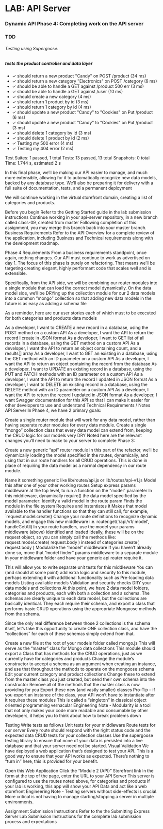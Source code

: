 # LAB: API Server
### Dynamic API Phase 4: Completing work on the API server

### TDD

###### Testing using Supergoose:

#####  tests the product controller and data layer
  
-    ✓ should return a new product "Candy" on POST /product (34 ms)
-    ✓ should return a new category "Electronics" on POST /category (6 ms)
-    ✓ should be able to handle a GET against /product 500 err (3 ms)
-    ✓ should be able to handle a GET against /user (10 ms)
-    ✓ should create a new category (4 ms)
-    ✓ should return 1 product by id (3 ms)
-    ✓ should return 1 category by id (4 ms)
-    ✓ should update a new product "Candy" to "Cookies" on Put /product (6 ms)
-    ✓ should update a new product "Candy" to "Cookies" on Put /product (3 ms)
-    ✓ should delete 1 category by id (3 ms)
-    ✓ should delete 1 product by id (2 ms)
-    ✓ Testing my 500 error (4 ms)
-    ✓ Testing my 404 error (2 ms)

Test Suites: 1 passed, 1 total
Tests:       13 passed, 13 total
Snapshots:   0 total
Time:        1.744 s, estimated 2 s



In this final phase, we’ll be making our API easier to manage, and much more extensible, allowing for it to automatically recognize new data models, backed by any database type. We’ll also be preparing it for delivery with a full suite of documentation, tests, and a permanent deployment

We will continue working in the virtual storefront domain, creating a list of categories and products.

Before you begin
Refer to the Getting Started guide in the lab submission instructions
Continue working in your api-server repository, in a new branch called class-09, created from master
Following completion of this assignment, you may merge this branch back into your master branch.
Business Requirements
Refer to the API Overview for a complete review of the application, including Business and Technical requirements along with the development roadmap.

Phase 4 Requirements
From a business requirements standpoint, once again, nothing changes. Our API must continue to work as advertised on day 1. The focus of this phase is purely on refactoring. That means we’ll be targeting creating elegant, highly performant code that scales well and is extensible.

Specifically, from the API side, we will be combining our router modules into a single module that can load the correct model dynamically. On the data model side, we’ll be DRYing up the collection module for our 2 data models into a common “mongo” collection so that adding new data models in the future is as easy as adding a schema file

As a reminder, here are our user stories each of which must to be executed for both categories and products data models

As a developer, I want to CREATE a new record in a database, using the POST method on a custom API
As a developer, I want the API to return the record I create in JSON format
As a developer, I want to GET list of all records in a database, using the GET method on a custom API
As a developer, I want the API to return an object containing count, and a results[] array
As a developer, I want to GET an existing in a database, using the GET method with an ID parameter on a custom API
As a developer, I want the API to return an object containing the record from the database
As a developer, I want to UPDATE an existing record in a database, using the PUT and PATCH methods with an ID parameter on a custom API
As a developer, I want the API to return the record I updated in JSON format
As a developer, I want to DELETE an existing record in a database, using the DELETE method with an ID parameter on a custom API
As a developer, I want the API to return the record I updated in JSON format
As a developer, I want Swagger documentation for this API so that I can make it easier for other developers to use and understand
Technical Requirements / Notes
API Server
In Phase 4, we have 2 primary goals:

Create a single router module that will work for any data model, rather than having separate router modules for every data module.
Create a single “mongo” collection class that every data model can extend from, keeping the CRUD logic for our models very DRY
Noted here are the relevant changes you’ll need to make to your server to complete Phase 3:

Create a new generic “api” router module
In this part of the refactor, we’ll be dynamically loading the model specified in the routes, dynamically, and using that in our route handlers for all CRUD operations. This is done in place of requiring the data model as a normal dependency in our route module.

Name it something generic like lib/routes/api.js or lib/routes/api-v1.js
Model this after one of your other working routes
Setup express params middleware at the top level, to run a function on the “model” parameter
In this middleware, dynamically require() the data model specified by the model parameter:
Identify a valid model in the route param
Finds the module in the file system
Requires and instantiates it
Makes that model available to the handler functions so that they can still call, for example, `request.model.create()
Change your route definitions to recognize dynamic models, and engage this new middleware
i.e. router.get('/api/v1/:model', handleGetAll)
In your route handlers, use the model your params middleware (above) identified and loaded
Ideally, these will be on the request object, so you can simply call the methods like:
request.model.create( request.body ) instead of categories.create( request.body )
Modularize the “model” middleware
If you haven’t already done so, move that “model finder” params middleware to a separate module in your middleware folder and have your generic api router require it.

This will allow you to write separate unit tests for this middleware
You can (and should at some point) add extra logic and security to this module, perhaps extending it with additional functionality such as
Pre-loading data models
Listing available models
Validation and security checks
DRY your data models and collections
At this point, we have 2 data model folders, categories and products, each with both a collection and a schema. The schemas are clearly unique to each data model, but the collections are basically identical. They each require their schema, and export a class that performs basic CRUD operations using the appropriate Mongoose methods from the schema.

Since the only real difference between those 2 collections is the schema itself, let’s take this opportunity to create ONE collection class, and have the “collections” for each of these schemas simply extend from that.

Create a new file at the root of your models folder called mongo.js
This will serve as the “master” class for Mongo data collections
This module should export a Class that has methods for the CRUD operations, just as we currently have for categories and products
Change the module’s constructor to accept a schema as an argument when creating an instance, and use that throughout the methods to operate on the mongoose schema
Edit your current category and product collections
Change these to extend from the master class you just created, but send their own schema into the constructor
Remove all of the methods that the master class is now providing for you
Export these new (and vastly smaller) classes
Pro-Tip – if you export an instance of the class, your API won’t have to instantiate after it requires these modules
This is called a “singleton” in classical object oriented programming vernacular
Engineering Note - Modularity is a tool that not only makes your code more readable and consumable by other developers, it helps you to think about how to break problems down

Testing
Write tests as follows
Unit tests for your middleware
Route tests for our server
Every route should respond with the right status code and the expected data
CRUD tests for your collection classes
Use the supergoose testing library to ensure that none of your data is persisted into a live database and that your server need not be started.
Visual Validation
We have deployed a web application that’s designed to test your API. This is a good way to ensure that your API works as expected. There’s nothing to “turn in” here, this is provided for your benefit.

Open this Web Application
Click the “Module 2 (API)” Storefront link
In the form at the top of the page, enter the URL to your API Server
This server is configured to use the routes noted above, for categories and products
If your lab is working, this app will show your API Data and act like a web storefront
Engineering Note - Testing servers without side-effects is crucial. More critical is not having to manage starting/stopping a server in multiple environments.

Assignment Submission Instructions
Refer to the the Submitting Express Server Lab Submission Instructions for the complete lab submission process and expectations